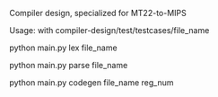 Compiler design, specialized for MT22-to-MIPS

Usage: with compiler-design/test/testcases/file_name

python main.py lex file_name

python main.py parse file_name

python main.py codegen file_name reg_num

